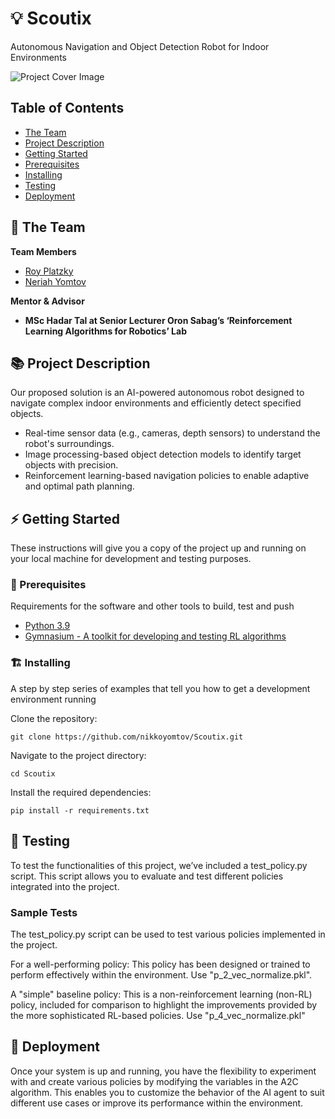 # 💡 Scoutix
Autonomous Navigation and Object Detection Robot for Indoor Environments

<!-- cool project cover image -->
![Project Cover Image](/media/project-cover-img.jpg)

<!-- table of content -->
## Table of Contents
- [The Team](#the-team)
- [Project Description](#project-description)
- [Getting Started](#getting-started)
- [Prerequisites](#prerequisites)
- [Installing](#installing)
- [Testing](#testing)
- [Deployment](#deployment)

## 👥 The Team 
**Team Members**
- [Roy Platzky](roy.platzky@mail.hujia.ac.il)
- [Neriah Yomtov](neriah.yomtov@mail.huji.ac.il)

**Mentor & Advisor**
- **MSc Hadar Tal at Senior Lecturer Oron Sabag’s ‘Reinforcement Learning Algorithms for Robotics’ Lab**


## 📚 Project Description
Our proposed solution is an AI-powered autonomous robot designed to navigate complex indoor environments and efficiently detect specified objects.
- Real-time sensor data (e.g., cameras, depth sensors) to understand the robot's surroundings.
- Image processing-based object detection models to identify target objects with precision.
- Reinforcement learning-based navigation policies to enable adaptive and optimal path planning.


## ⚡ Getting Started

These instructions will give you a copy of the project up and running on
your local machine for development and testing purposes. 

### 🧱 Prerequisites
Requirements for the software and other tools to build, test and push 
- [Python 3.9](https://www.python.org/downloads/release/python-3920/)
- [Gymnasium - A toolkit for developing and testing RL algorithms](https://gymnasium.farama.org/)

### 🏗️ Installing
A step by step series of examples that tell you how to get a development environment running

Clone the repository:

    git clone https://github.com/nikkoyomtov/Scoutix.git

Navigate to the project directory:

    cd Scoutix

Install the required dependencies:

    pip install -r requirements.txt
    
## 🧪 Testing
To test the functionalities of this project, we’ve included a test_policy.py script. This script allows you to evaluate and test different policies integrated into the project.

### Sample Tests
The test_policy.py script can be used to test various policies implemented in the project.

For a well-performing policy: This policy has been designed or trained to perform effectively within the environment. Use "p_2_vec_normalize.pkl".

A "simple" baseline policy: This is a non-reinforcement learning (non-RL) policy, included for comparison to highlight the improvements provided by the more sophisticated RL-based policies. Use "p_4_vec_normalize.pkl"

## 🚀 Deployment
Once your system is up and running, you have the flexibility to experiment with and create various policies by modifying the variables in the A2C algorithm. This enables you to customize the behavior of the AI agent to suit different use cases or improve its performance within the environment.
